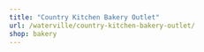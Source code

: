 ```yaml
---
title: "Country Kitchen Bakery Outlet"
url: /waterville/country-kitchen-bakery-outlet/
shop: bakery
---
```

